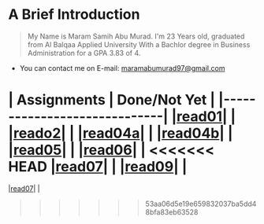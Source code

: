 # A Brief Introduction 
> My Name is Maram Samih Abu Murad. I'm 23 Years old, graduated from Al Balqaa Applied University With a Bachlor degree in Business Administration for a GPA 3.83 of 4. 
 * You can contact me on E-mail: maramabumurad97@gmail.com
 


| Assignments | Done/Not Yet |
|-----------------------------|
|[read01](read01.md)|   |
|[reado2](read02.md)|   |
|[read04a](read04a.md)|   |
|[read04b](read04b.md)|   |
|[read05](read05.md)|     |
|[read06](read06.md)|   |
<<<<<<< HEAD
|[read07](read07.md)|   |
|[read09](read09.md)|    |
=======
|[read07](read07.md)|   |
>>>>>>> 53aa06d5e19e659832037ba5dd48bfa83eb63528
